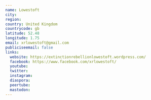 ```yaml
---
name: Lowestoft
city:
region:
country: United Kingdom
countrycode: gb
latitude: 52.48
longitude: 1.75
email: xrlowestoft@gmail.com
publiciseemail: false
links:
  website: https://extinctionrebellionlowestoft.wordpress.com/
  facebook: https://www.facebook.com/xrlowestoft/
  youtube:
  twitter:
  instagram:
  diaspora:
  peertube:
  mastodon:
---
```

